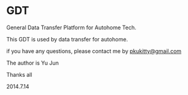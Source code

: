 GDT
===

General Data Transfer Platform for Autohome Tech.


This GDT is used by data transfer for autohome.

if you have any questions, please contact me by pkukitty@gmail.com

The author is Yu Jun

Thanks all

2014.7.14

